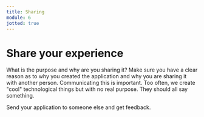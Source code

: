 ```yaml
---
title: Sharing
module: 6
jotted: true
---
```



# Share your experience

What is the purpose and why are you sharing it?  Make sure you have a clear reason as to why you created the application and why you are sharing it with another person.  Communicating this is important.  Too often, we create "cool" technological things but with no real purpose.  They should all say something.

Send your application to someone else and get feedback.